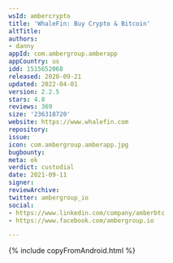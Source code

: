```yaml
---
wsId: ambercrypto
title: 'WhaleFin: Buy Crypto & Bitcoin'
altTitle: 
authors:
- danny
appId: com.ambergroup.amberapp
appCountry: us
idd: 1515652068
released: 2020-09-21
updated: 2022-04-01
version: 2.2.5
stars: 4.8
reviews: 369
size: '236318720'
website: https://www.whalefin.com
repository: 
issue: 
icon: com.ambergroup.amberapp.jpg
bugbounty: 
meta: ok
verdict: custodial
date: 2021-09-11
signer: 
reviewArchive: 
twitter: ambergroup_io
social:
- https://www.linkedin.com/company/amberbtc
- https://www.facebook.com/ambergroup.io

---
```


{% include copyFromAndroid.html %}
